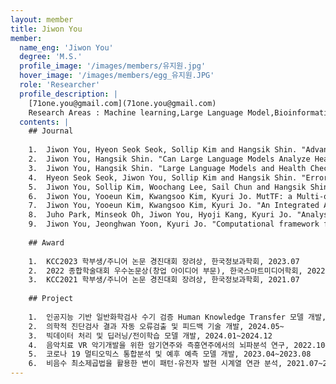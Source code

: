 ```yaml
--- 
layout: member 
title: Jiwon You 
member:
  name_eng: 'Jiwon You'
  degree: 'M.S.'
  profile_image: '/images/members/유지원.jpg'
  hover_image: '/images/members/egg_유지원.JPG'
  role: 'Researcher'
  profile_description: |
    [71one.you@gmail.com](71one.you@gmail.com)
    Research Areas : Machine learning,Large Language Model,Bioinformatics,
  contents: |
    ## Journal
    
    1.  Jiwon You, Hyeon Seok Seok, Sollip Kim and Hangsik Shin. "Advancing Laboratory Medicine Practice with Machine Learning: Swift yet Exact" Annals of Laboratory Medicine, 45(1), 22-35, 2025.
    2.  Jiwon You, Hangsik Shin. "Can Large Language Models Analyze Health Data?: For Multi-Stage Items" The 65th Korea Society of Medical and Biological Engineering Spring Conference 2025, Jeju Lotte Hotel, Jeju Island, Republic of Korea, 8-10 May 2024
    3.  Jiwon You, Hangsik Shin. "Large Language Models and Health Checkup Report Interpretation: Possibilities and Limitations" The 64th Korea Society of Medical and Biological Engineering Fall Conference 2024, Swiss Grand Hotel, Seoul, Republic of Korea, 07-09 Nov 2024
    4.  Hyeon Seok Seok, Jiwon You, Sollip Kim and Hangsik Shin. "Error Detection in Laboratory Tests using Machine Learning" The 55th KIEE Summer Conference 2024, ICC jeju, Jeju Island, Republic of Korea, 10-13 Jul 2024
    5.  Jiwon You, Sollip Kim, Woochang Lee, Sail Chun and Hangsik Shin. "Types and Frequencies of Errors in Clinical Chemistry Tests at the University Hospital Clinical Laboratory" 2024 Korean Society of Medical Informatics (KOSMI) Conference, June 2024
    6.  Jiwon You, Yooeun Kim, Kwangsoo Kim, Kyuri Jo. MutTF: a Multi-omics Analysis for Detecting Mutational Signature-induced Gene Regulations by Transcription Factors. The 17th International Conference on Data and Text Mining in Biomedical Informatics (DTMBIO 2023), Dec 18-21, Okinawa, Japan.
    7.  Jiwon You, Yooeun Kim, Kwangsoo Kim, Kyuri Jo. "An Integrated Analysis for Mutational Signatures and Gene Expression Data and Prioritizing Signature-specific Transcription Factors." The Journal of Next-generation Convergence Technology Association, 7.8 (2023):1209-1216.
    8.  Juho Park, Minseok Oh, Jiwon You, Hyoji Kang, Kyuri Jo. "Analysis on Prefrontal Cortex Activation During Musical Improvisation and Sight-Reading Using Multiple Linear Regression" Korea Computer Congress (KCC) 2023, June 2023 (2023): 1853-1855.
    9.  Jiwon You, Jeonghwan Yoon, Kyuri Jo. "Computational framework for time course association study between mutational signature and gene expression" Korea Computer Congress (KCC) 2021, June 2021 (2021): 2019-2021.
    
    ## Award
    
    1.  KCC2023 학부생/주니어 논문 경진대회 장려상, 한국정보과학회, 2023.07
    2.  2022 종합학술대회 우수논문상(창업 아이디어 부문), 한국스마트미디어학회, 2022.06
    3.  KCC2021 학부생/주니어 논문 경진대회 장려상, 한국정보과학회, 2021.07
    
    ## Project
    
    1.  인공지능 기반 일반화학검사 수기 검증 Human Knowledge Transfer 모델 개발, 2025.01~
    2.  의학적 진단검사 결과 자동 오류검출 및 피드백 기술 개발, 2024.05~
    3.  빅데이터 처리 및 딥러닝/전이학습 모델 개발, 2024.01~2024.12
    4.  음악치료 VR 악기개발을 위한 암기연주와 즉흥연주에서의 뇌파분석 연구, 2022.10~2023.09
    5.  코로나 19 멀티오믹스 통합분석 및 예후 예측 모델 개발, 2023.04~2023.08
    6.  비음수 최소제곱법을 활용한 변이 패턴-유전자 발현 시계열 연관 분석, 2021.07~2023.02
--- 
```

